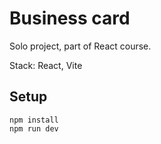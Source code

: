 # Business card  

Solo project, part of React course.   

Stack: React, Vite  
 
## Setup   
 ```npm install```  
 ```npm run dev```
